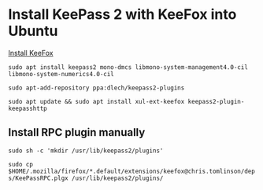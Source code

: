 # Install KeePass 2 with KeeFox into Ubuntu

[Install KeeFox](https://addons.mozilla.org/ru/firefox/addon/keefox/)

`sudo apt install keepass2 mono-dmcs libmono-system-management4.0-cil libmono-system-numerics4.0-cil`

`sudo apt-add-repository ppa:dlech/keepass2-plugins`

`sudo apt update && sudo apt install xul-ext-keefox keepass2-plugin-keepasshttp`

## Install RPC plugin manually

`sudo sh -c 'mkdir /usr/lib/keepass2/plugins'`

`sudo cp $HOME/.mozilla/firefox/*.default/extensions/keefox@chris.tomlinson/deps/KeePassRPC.plgx /usr/lib/keepass2/plugins/`

